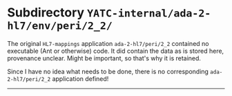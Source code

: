 # Subdirectory `YATC-internal/ada-2-hl7/env/peri/2_2/`

The original `HL7-mappings` application `ada-2-hl7/peri/2_2` contained no executable (Ant or otherwise) code. It did contain the data as is stored here, provenance unclear. Might be important, so that's why it is retained.

Since I have no idea what needs to be done, there is no corresponding `ada-2-hl7/peri/2_2` application defined!

-----------------

